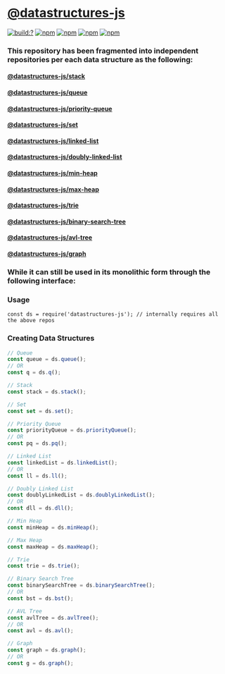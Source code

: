 # [@datastructures-js](https://github.com/datastructures-js)


[![build:?](https://travis-ci.org/eyas-ranjous/datastructures-js.svg?branch=master)](https://travis-ci.org/eyas-ranjous/datastructures-js) 
[![npm](https://img.shields.io/npm/v/datastructures-js.svg)](https://www.npmjs.com/package/datastructures-js)
[![npm](https://img.shields.io/npm/dm/datastructures-js.svg)](https://www.npmjs.com/package/datastructures-js) [![npm](https://img.shields.io/badge/node-%3E=%206.0-blue.svg)](https://www.npmjs.com/package/datastructures-js) [![npm](https://img.shields.io/badge/node-%3E=%206.0-blue.svg)](https://www.npmjs.com/package/datastructures-js)

### This repository has been fragmented into independent repositories per each data structure as the following:

#### [@datastructures-js/stack](https://github.com/datastructures-js/stack)
#### [@datastructures-js/queue](https://github.com/datastructures-js/queue)
#### [@datastructures-js/priority-queue](https://github.com/datastructures-js/priority-queue)
#### [@datastructures-js/set](https://github.com/datastructures-js/set)
#### [@datastructures-js/linked-list](https://github.com/datastructures-js/linked-list)
#### [@datastructures-js/doubly-linked-list](https://github.com/datastructures-js/doubly-linked-list)
#### [@datastructures-js/min-heap](https://github.com/datastructures-js/min-heap)
#### [@datastructures-js/max-heap](https://github.com/datastructures-js/max-heap)
#### [@datastructures-js/trie](https://github.com/datastructures-js/trie)
#### [@datastructures-js/binary-search-tree](https://github.com/datastructures-js/binary-search-tree)
#### [@datastructures-js/avl-tree](https://github.com/datastructures-js/avl-tree)
#### [@datastructures-js/graph](https://github.com/datastructures-js/graph)


### While it can still be used in its monolithic form through the following interface:

### Usage
```
const ds = require('datastructures-js'); // internally requires all the above repos
```

### Creating Data Structures
```js
// Queue
const queue = ds.queue();
// OR
const q = ds.q();

// Stack
const stack = ds.stack();

// Set
const set = ds.set();

// Priority Queue
const priorityQueue = ds.priorityQueue();
// OR
const pq = ds.pq();

// Linked List
const linkedList = ds.linkedList();
// OR
const ll = ds.ll();

// Doubly Linked List
const doublyLinkedList = ds.doublyLinkedList();
// OR
const dll = ds.dll();

// Min Heap
const minHeap = ds.minHeap();

// Max Heap
const maxHeap = ds.maxHeap();

// Trie
const trie = ds.trie();

// Binary Search Tree
const binarySearchTree = ds.binarySearchTree();
// OR
const bst = ds.bst();

// AVL Tree
const avlTree = ds.avlTree();
// OR
const avl = ds.avl();

// Graph
const graph = ds.graph();
// OR
const g = ds.graph();
```
